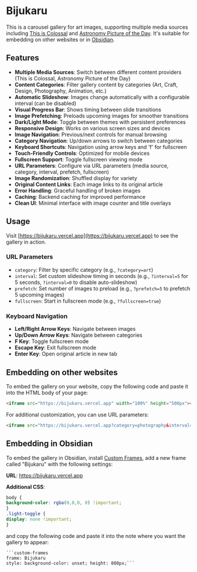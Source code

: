 # Bijukaru

This is a carousel gallery for art images, supporting multiple media sources including [This is Colossal](https://www.thisiscolossal.com) and [Astronomy Picture of the Day](https://apod.nasa.gov/apod/astropix.html). It's suitable for embedding on other websites or in [Obsidian](https://obsidian.md).

## Features

- **Multiple Media Sources**: Switch between different content providers (This is Colossal, Astronomy Picture of the Day)
- **Content Categories**: Filter gallery content by categories (Art, Craft, Design, Photography, Animation, etc.)
- **Automatic Slideshow**: Images change automatically with a configurable interval (can be disabled)
- **Visual Progress Bar**: Shows timing between slide transitions
- **Image Prefetching**: Preloads upcoming images for smoother transitions
- **Dark/Light Mode**: Toggle between themes with persistent preferences
- **Responsive Design**: Works on various screen sizes and devices
- **Image Navigation**: Previous/next controls for manual browsing
- **Category Navigation**: Up/down arrows to switch between categories
- **Keyboard Shortcuts**: Navigation using arrow keys and 'f' for fullscreen
- **Touch-Friendly Controls**: Optimized for mobile devices
- **Fullscreen Support**: Toggle fullscreen viewing mode
- **URL Parameters**: Configure via URL parameters (media source, category, interval, prefetch, fullscreen)
- **Image Randomization**: Shuffled display for variety
- **Original Content Links**: Each image links to its original article
- **Error Handling**: Graceful handling of broken images
- **Caching**: Backend caching for improved performance
- **Clean UI**: Minimal interface with image counter and title overlays

## Usage

Visit [https://bijukaru.vercel.app](https://bijukaru.vercel.app) to see the gallery in action.

### URL Parameters

- `category`: Filter by specific category (e.g., `?category=art`)
- `interval`: Set custom slideshow timing in seconds (e.g., `?interval=5` for 5 seconds, `?interval=0` to disable auto-slideshow)
- `prefetch`: Set number of images to preload (e.g., `?prefetch=5` to prefetch 5 upcoming images)
- `fullscreen`: Start in fullscreen mode (e.g., `?fullscreen=true`)

### Keyboard Navigation

- **Left/Right Arrow Keys**: Navigate between images
- **Up/Down Arrow Keys**: Navigate between categories
- **F Key**: Toggle fullscreen mode
- **Escape Key**: Exit fullscreen mode
- **Enter Key**: Open original article in new tab

## Embedding on other websites

To embed the gallery on your website, copy the following code and paste it into the HTML body of your page:

```html
<iframe src="https://bijukaru.vercel.app" width="100%" height="500px"></iframe>
```

For additional customization, you can use URL parameters:

```html
<iframe src="https://bijukaru.vercel.app?category=photography&interval=8&prefetch=3&fullscreen=true" width="100%" height="500px"></iframe>
```

## Embedding in Obsidian

To embed the gallery in Obsidian, install [Custom Frames](https://github.com/Ellpeck/ObsidianCustomFrames), add a new frame called "Bijukaru" with the following settings:

**URL**: https://bijukaru.vercel.app

**Additional CSS**:
```css
body {
background-color: rgba(0,0,0, 0) !important;
}
.light-toggle {
display: none !important;
}
```

and copy the following code and paste it into the note where you want the gallery to appear:

```
```custom-frames
frame: Bijukaru
style: background-color: unset; height: 800px;```
```




